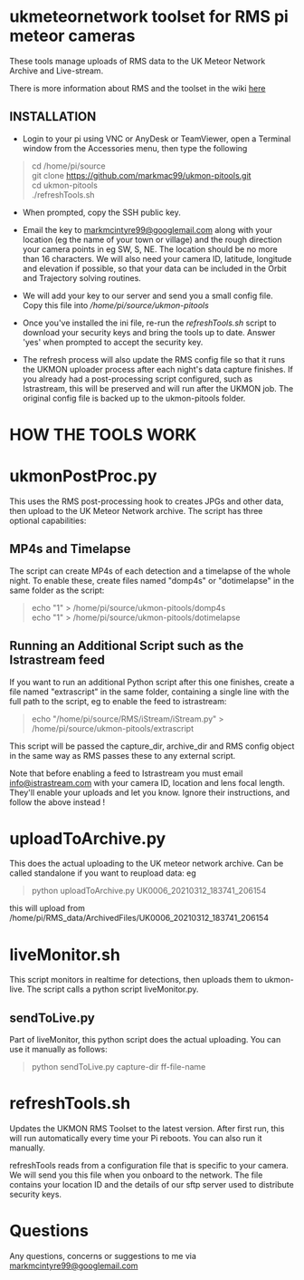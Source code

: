 ukmeteornetwork toolset for RMS pi meteor cameras
=================================================
These tools manage uploads of RMS data to the UK Meteor Network Archive and Live-stream.

There is more information about RMS and the toolset in the wiki [here](https://github.com/markmac99/ukmon-pitools/wiki "UKMON Wiki")

INSTALLATION
------------
* Login to your pi using VNC or AnyDesk or TeamViewer, open a Terminal window from the Accessories menu, then type the following
> cd /home/pi/source  
> git clone https://github.com/markmac99/ukmon-pitools.git  
> cd ukmon-pitools  
> ./refreshTools.sh  

* When prompted, copy the SSH public key. 

* Email the key to markmcintyre99@googlemail.com along with your location (eg the name of your town or village) and the rough direction your camera points in eg SW, S, NE. The location should be no more than 16 characters. We will also need your camera ID, latitude, longitude and elevation if possible, so that your data can be included in the Orbit and Trajectory solving routines. 

* We will add your key to our server and send you a small config file.  Copy this file into */home/pi/source/ukmon-pitools* 
* Once you've installed the ini file, re-run the *refreshTools.sh* script to download your security keys and bring the tools up to date. Answer 'yes' when prompted to accept the security key. 

* The refresh process will also update the RMS config file so that it runs the UKMON uploader process after each night's data capture finishes. If you already had a post-processing script configured, such as Istrastream, this will be preserved and will run after the UKMON job. The original config file is backed up to the ukmon-pitools folder. 


HOW THE TOOLS WORK
==================
ukmonPostProc.py
================
This uses the RMS post-processing hook to creates JPGs and other data, then upload to the UK Meteor Network archive. The script has three optional capabilities: 


MP4s and Timelapse
------------------
The script can  create MP4s of each detection and a timelapse of the  whole night. 
To enable these, create files named "domp4s" or "dotimelapse" in the same folder as the script:  
> echo "1" > /home/pi/source/ukmon-pitools/domp4s  
> echo "1" > /home/pi/source/ukmon-pitools/dotimelapse  

Running an Additional Script such as the Istrastream feed
---------------------------------------------------------
If you want to run an additional Python script after this one finishes, create a file named "extrascript"  in the same folder, containing a single line with the full path to the script, eg to enable the feed to istrastream:  
> echo "/home/pi/source/RMS/iStream/iStream.py" > /home/pi/source/ukmon-pitools/extrascript  

This script will be passed the capture_dir, archive_dir and RMS config object in the same way as RMS
passes these to any external script. 

Note that before enabling a feed to Istrastream you must email info@istrastream.com with your camera ID, location and lens focal length. They'll enable your uploads and let you know. Ignore their instructions, and follow the above instead !  

uploadToArchive.py
==================
This does the actual  uploading to the UK meteor network archive. Can be called standalone if you want to reupload data:
eg  
> python uploadToArchive.py UK0006_20210312_183741_206154  

this will upload from /home/pi/RMS_data/ArchivedFiles/UK0006_20210312_183741_206154

liveMonitor.sh
==============
This script monitors in realtime for detections, then uploads them to ukmon-live. The script calls a 
python script liveMonitor.py. 

sendToLive.py
-------------
Part of liveMonitor, this python script does the actual uploading. You can use it manually as follows:  
> python sendToLive.py capture-dir ff-file-name 

refreshTools.sh
===============
Updates the UKMON RMS Toolset to the latest version. After first run, this will run automatically
every time your Pi reboots. You can also run it manually. 

refreshTools reads from a configuration file that is specific to your camera. We will send
you this file when you onboard to the network. The file contains your location ID and the
details of our sftp server used to distribute security keys. 

Questions
=========
Any questions, concerns or suggestions to me via markmcintyre99@googlemail.com  
